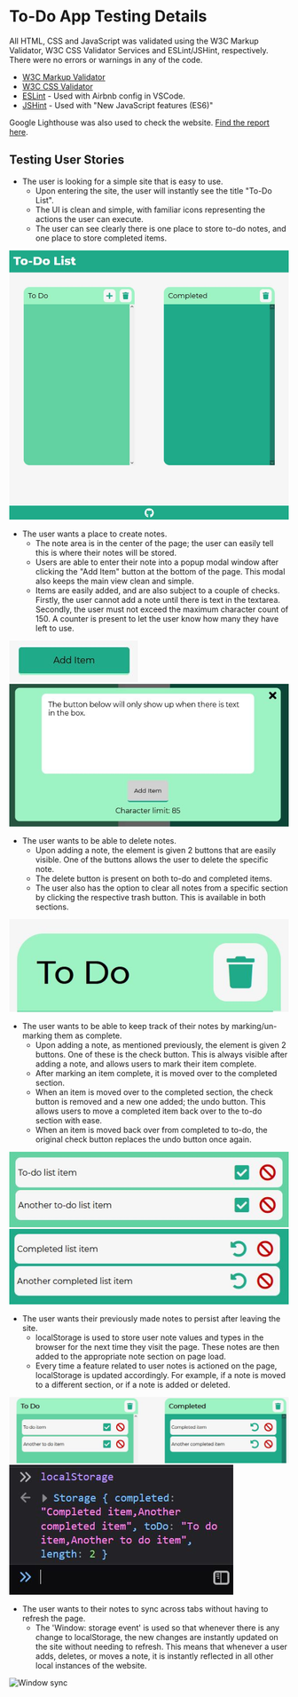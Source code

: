 # To-Do App Testing Details

All HTML, CSS and JavaScript was validated using the W3C Markup Validator, W3C CSS Validator Services and ESLint/JSHint, respectively. There were no errors or warnings in any of the code.

-   [W3C Markup Validator](https://validator.w3.org/)
-   [W3C CSS Validator](https://jigsaw.w3.org/css-validator/)
-   [ESLint](https://eslint.org/) - Used with Airbnb config in VSCode.
-   [JSHint](https://jshint.com/) - Used with "New JavaScript features (ES6)"

Google Lighthouse was also used to check the website. [Find the report here](https://googlechrome.github.io/lighthouse/viewer/?psiurl=https%3A%2F%2Fjacobshortall.github.io%2Fto-do-app%2F&strategy=mobile&category=performance&category=accessibility&category=best-practices&category=seo&category=pwa&utm_source=lh-chrome-ext).

## Testing User Stories

-   The user is looking for a simple site that is easy to use.
    -   Upon entering the site, the user will instantly see the title "To-Do List".
    -   The UI is clean and simple, with familiar icons representing the actions the user can execute.
    -   The user can see clearly there is one place to store to-do notes, and one place to store completed items.

![Full page](/readme/images/full-page.JPG)

-   The user wants a place to create notes.
    -   The note area is in the center of the page; the user can easily tell this is where their notes will be stored.
    -   Users are able to enter their note into a popup modal window after clicking the "Add Item" button at the bottom of the page. This modal also keeps the main view clean and simple.
    -   Items are easily added, and are also subject to a couple of checks. Firstly, the user cannot add a note until there is text in the textarea. Secondly, the user must not exceed the maximum character count of 150. A counter is present to let the user know how many they have left to use.

![Add note button](/readme/images/add-item-1.JPG)
![Add note button](/readme/images/add-item-2.JPG)

-   The user wants to be able to delete notes.
    -   Upon adding a note, the element is given 2 buttons that are easily visible. One of the buttons allows the user to delete the specific note.
    -   The delete button is present on both to-do and completed items.
    -   The user also has the option to clear all notes from a specific section by clicking the respective trash button. This is available in both sections.

![Trash button](/readme/images/clear-icon.JPG)

-   The user wants to be able to keep track of their notes by marking/un-marking them as complete.
    -   Upon adding a note, as mentioned previously, the element is given 2 buttons. One of these is the check button. This is always visible after adding a note, and allows users to mark their item complete.
    -   After marking an item complete, it is moved over to the completed section.
    -   When an item is moved over to the completed section, the check button is removed and a new one added; the undo button. This allows users to move a completed item back over to the to-do section with ease.
    -   When an item is moved back over from completed to to-do, the original check button replaces the undo button once again.

![To do note](/readme/images/to-do-item.JPG)
![Completed note](/readme/images/completed-item.JPG)

-   The user wants their previously made notes to persist after leaving the site.
    -   localStorage is used to store user note values and types in the browser for the next time they visit the page. These notes are then added to the appropriate note section on page load.
    -   Every time a feature related to user notes is actioned on the page, localStorage is updated accordingly. For example, if a note is moved to a different section, or if a note is added or deleted.

![Example notes](/readme/images/local-storage-notes.JPG)
![Example localStorage](/readme/images/local-storage.JPG)

-   The user wants to their notes to sync across tabs without having to refresh the page.
    -   The 'Window: storage event' is used so that whenever there is any change to localStorage, the new changes are instantly updated on the site without needing to refresh. This means that whenever a user adds, deletes, or moves a note, it is instantly reflected in all other local instances of the website.

![Window sync](/readme/images/sync-example.gif)
